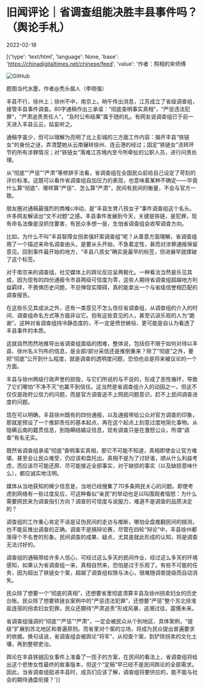 # 旧闻评论｜省调查组能决胜丰县事件吗？（舆论手札）

2022-02-18

[{'type': 'text/html', 'language': None, 'base': 'https://chinadigitaltimes.net/chinese/feed', 'value': '作者：照相的宋师傅

![GitHub](https://chinadigitaltimes.net/chinese/files/2022/02/post-677079-620f0b2c776a2.)

题图当代水墨，作者@秃头倔人（李晓强）

丰县不行，徐州上；徐州不中，南京上。晌午传出消息，江苏成立了省级调查组，接管丰县事件调查。80字通稿作出三承诺：“彻底查明事实真相”，“严惩违法犯罪”，“严肃追责责任人”，“及时公布结果”属于随的礼。有网友说调查组已于前一天进入丰县云云，姑妄听之。

通稿字虽少，但可以理解为亮明了北上彭城的三方面工作内容：揭开丰县“铁链女”的身份之谜，弄清楚她从云南辗转徐州、连云港的经过；固定“铁链女”流转环节的所有涉罪情况；对“铁链女”落难江苏境内至今所牵扯的公职人员，进行问责处理。

从“彻底”“严惩”“严肃”等修辞手法看，省调查组在全国民众前给自己设定了苛刻的评价标准。这既可以看作省调查组自加压力的表现，也意味着某种不确定——毕竟什么算“彻底”、哪样算“严惩”、怎么算“严肃”，民间有民间的衡量，不会与官方一致。

朋友圈对通稿最强烈的商榷c冲动，是“丰县生育八孩女子”事件调查组这个名头。许多网友解读出“文不对题”之感。丰县事件发展到今天，关键是铁链，是犯罪，现有命名法像是没抓住要害，有民众多想一层，生怕省调查组会收窄调查方向。

比如，为什么不叫“丰县智障女拐卖强奸案调查组”呢？从善意方面理解，省调查组用了一个描述来命名调查由头，是要从头开始，不急着定性，甚而对涉罪通报保留意见。回到事件最开始的地方，“丰县八孩女”确实是最早的标签，但进展早就撑破了这个标签。

对于南京来的调查组，社交媒体上的舆论反应呈两极化。一种看法当然是乐见其成，因为现有的四份通报令市县两级可信度为零，这些人期待省调查组超越地方利益羁绊，不畏惧历史问题，不忌惮现实障碍，真的能拿出一个与省级信誉相匹配的调查报告。

在这些乐见其成派之外，还有一类意见不怎么信任省调查组，从调查组的介入的时间、调查组命名方式等方面非议它。抱有这些意见的人，甚至讥讽乐观的人为“跪谢”。这种对省调查组持冷静态度的，不一定是愤世嫉俗，更可能是自认为看透了丰县事件的本质。

这就自然而然地推导出省调查组面临的困难，整体说，包括但不限于如何对待以丰县、徐州名义刊布的信息，是全部/部分采信还是推倒重来？除了“彻底”之外，要把“彻底”公开到什么程度，就是调查的透明度问题，恐怕也会是将来被议论的一个方面。

丰县与徐州两级行政声誉的损毁，与它们所说的与不说的，形成了恶性循环，导致了它们哪怕“不净不灭”也赢不到信任。这当然是省调查组介入的动因之一，但这不仅仅是政府公信力的问题，而是官方调查追不上网民问题意识，赶不上民间调查进度的问题。

现在可以明确，丰县徐州既有的四份通报，以及通报带给公众对官方调查的印象，那就是预设了一个推卸责任的基本起点，再在这个起点上刻意过度地简化事物。从隐瞒云南的籍贯信息，到隐瞒结婚证信息，现有调查只是在激怒公众，所谓“调查”有名无实。

既然省调查组承诺“彻底”查明事实真相，那它不可能不知道，真相即使会让官方难堪、甚至会让民众难受，仍应该和盘托出。真相不是为了讨好谁，顺从什么利益考虑，而应该尽可能还原、尽可能接近全部事实，对于缺损的事实（以及缺损意味什么），都应诚实地注明。

媒体从当地获知的稀少信息是，当地已经搜集了70多条网民关心的问题。即使考虑到网络有一些过度反应，可这种看似“亲民”的举动也足以叫围观者恼怒：为什么需要网民来为调查指引方向？调查的可信度与说服力，难道不是调查的品质决定的？

调查组的工作重心肯定不该是证伪民间的走访与推断，哪怕全盘推翻民间的揣测，也不能反推出调查的正确。调查不是搞辩论赛，尽管在四轮“辩论”中，丰县徐州都落得个不名誉的形象。民间调查的成果、疑点，尤其是就此形成的认知，将是调查无法讨好的。

调查组的通稿带给许多人信心，可经过这么多天的民间作业，经过这么多天的环境感知，如果认为省调查组一来，真相自然来，恐怕是过于乐观了。有些不可能的任务，因为超出了铁链女个案，超越了调查组权限与决心，很难随调查提级而自动消失。

民众除了想要一个“彻底的真相”，还想要省里彻底清算丰县及徐州拐卖妇女的历史台账。民众除了想要铁链女案例中的“严惩违法犯罪”，还想要“严惩”整个苏北徐淮盐连宿的拐卖妇女犯罪。民众还期待“严肃追责”形成风暴，追溯过往，震慑未来。

省调查组强调的“彻底”“严惩”“严肃”，一定会被民众从个别地区、具体案例，“提级”扩展到苏北地区和普遍原则。而省里对个案的立场，将成为民众提出普遍要求的依据。换句话说，省调查组会被舆论“将军”，从彻查个案，到铲除拐卖的文化土壤，再到整顿吏治。

舆论在丰县铁链囚女事件上准备了一揽子的方案，在民间的看法上，省调查组将给出这个悲惨女性最终的故事版本，但这个“定稿”早已经不是民间舆论的全部需求。因此，当省调查组挺进丰县时，成员们应该了解，调查组将要供应的，能不能与社会的期待通盘衔接？'}]